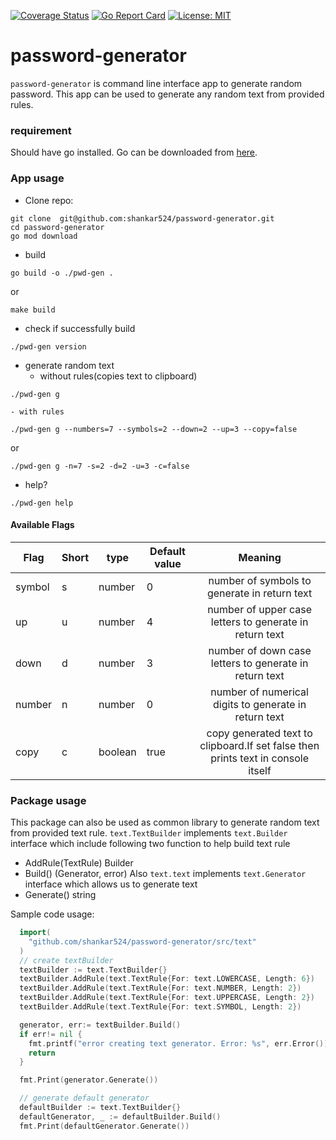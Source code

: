 <!-- [![Build Status](https://github.com/shankar524/password-generator/workflows/test%20and%20build/badge.svg)](https://github.com/shankar524/password-generator/actions?workflow=test%20and%20build) -->
[![Coverage Status](https://coveralls.io/repos/github/shankar524/password-generator/badge.svg)](https://coveralls.io/github/shankar524/password-generator)
[![Go Report Card](https://goreportcard.com/badge/github.com/jandelgado/golang-ci-template-github-actions)](https://goreportcard.com/report/github.com/jandelgado/golang-ci-template-github-actions)
[![License: MIT](https://img.shields.io/badge/License-MIT-yellow.svg)](https://opensource.org/licenses/MIT)
# password-generator
`password-generator` is command line interface app to generate random password. This app can be used to generate any random text from provided rules.

### requirement
Should have go installed. Go can be downloaded from [here](https://go.dev/dl/).

### App usage

- Clone repo:
```shell
git clone  git@github.com:shankar524/password-generator.git
cd password-generator
go mod download
```
- build
```shell
go build -o ./pwd-gen .
```
or
```shell
make build
```
- check if successfully build
```shell
./pwd-gen version
```
- generate random text
    - without rules(copies text to clipboard)
```shell
./pwd-gen g
```
    - with rules
```shell
./pwd-gen g --numbers=7 --symbols=2 --down=2 --up=3 --copy=false
```
or
```shell
./pwd-gen g -n=7 -s=2 -d=2 -u=3 -c=false
```
- help?
```shell
./pwd-gen help
```

#### Available Flags

| Flag   | Short |type   |Default value |Meaning        |
| -------| ------|-------|--------------|:-------------:|
| symbol | s     |number |0             |number of symbols to generate in return text|
| up     | u     |number |4             | number of upper case letters to generate in return text|
| down   | d     |number |3             | number of down case letters to generate in return text|
| number | n     |number |0             | number of numerical digits to generate in return text|
| copy   | c     |boolean|true          | copy generated text to clipboard.If set false then prints text in console itself|

### Package usage
This package can also be used as common library to generate random text from provided text rule.
`text.TextBuilder` implements `text.Builder` interface which include following two function to help build text rule
- AddRule(TextRule) Builder
- Build() (Generator, error)
Also `text.text` implements `text.Generator` interface which allows us to generate text
- Generate() string

Sample code usage:

```go
  import(
    "github.com/shankar524/password-generator/src/text"
  )
  // create textBuilder
  textBuilder := text.TextBuilder{}
  textBuilder.AddRule(text.TextRule{For: text.LOWERCASE, Length: 6})
  textBuilder.AddRule(text.TextRule{For: text.NUMBER, Length: 2})
  textBuilder.AddRule(text.TextRule{For: text.UPPERCASE, Length: 2})
  textBuilder.AddRule(text.TextRule{For: text.SYMBOL, Length: 2})

  generator, err:= textBuilder.Build()
  if err!= nil {
    fmt.printf("error creating text generator. Error: %s", err.Error())
    return
  }

  fmt.Print(generator.Generate())

  // generate default generator
  defaultBuilder := text.TextBuilder{}
  defaultGenerator, _ := defaultBuilder.Build()
  fmt.Print(defaultGenerator.Generate())
```
